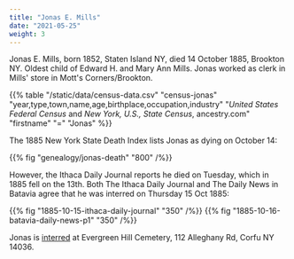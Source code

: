 ```yaml
---
title: "Jonas E. Mills"
date: "2021-05-25"
weight: 3
---
```


Jonas E. Mills, born 1852, Staten Island NY, died 14 October 1885, Brookton NY. Oldest child of Edward H. and Mary Ann Mills. Jonas worked as clerk in Mills' store in Mott's Corners/Brookton.

<!--more-->

{{% table "/static/data/census-data.csv" "census-jonas" "year,type,town,name,age,birthplace,occupation,industry" "*United States Federal Census* and *New York, U.S., State Census*, ancestry.com" "firstname" "=" "Jonas" %}}

The 1885 New York State Death Index lists Jonas as dying on October 14:

{{% fig "genealogy/jonas-death" "800" /%}}

However, the Ithaca Daily Journal reports he died on Tuesday, which in 1885 fell on the 13th. Both The Ithaca Daily Journal and The Daily News in Batavia agree that he was interred on Thursday 15 Oct 1885:

<div class="cols">
  {{% fig "1885-10-15-ithaca-daily-journal" "350" /%}}
  {{% fig "1885-10-16-batavia-daily-news-p1" "350" /%}}
</div>

Jonas is [interred](https://www.findagrave.com/memorial/75958930/jonas-e-mills) at Evergreen Hill Cemetery, 112 Alleghany Rd, Corfu NY 14036.

